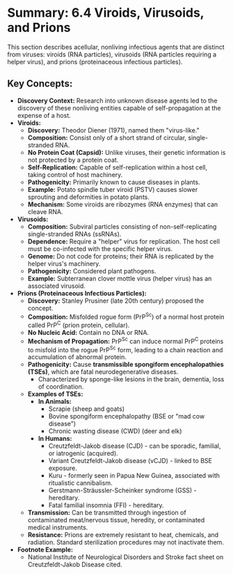 # Summary: 6.4 Viroids, Virusoids, and Prions

This section describes acellular, nonliving infectious agents that are distinct from viruses: viroids (RNA particles), virusoids (RNA particles requiring a helper virus), and prions (proteinaceous infectious particles).

## Key Concepts:

*   **Discovery Context:** Research into unknown disease agents led to the discovery of these nonliving entities capable of self-propagation at the expense of a host.
*   **Viroids:**
    *   **Discovery:** Theodor Diener (1971), named them "virus-like."
    *   **Composition:** Consist only of a short strand of circular, single-stranded RNA.
    *   **No Protein Coat (Capsid):** Unlike viruses, their genetic information is not protected by a protein coat.
    *   **Self-Replication:** Capable of self-replication within a host cell, taking control of host machinery.
    *   **Pathogenicity:** Primarily known to cause diseases in plants.
    *   **Example:** Potato spindle tuber viroid (PSTV) causes slower sprouting and deformities in potato plants.
    *   **Mechanism:** Some viroids are ribozymes (RNA enzymes) that can cleave RNA.
*   **Virusoids:**
    *   **Composition:** Subviral particles consisting of non-self-replicating single-stranded RNAs (ssRNAs).
    *   **Dependence:** Require a "helper" virus for replication. The host cell must be co-infected with the specific helper virus.
    *   **Genome:** Do not code for proteins; their RNA is replicated by the helper virus's machinery.
    *   **Pathogenicity:** Considered plant pathogens.
    *   **Example:** Subterranean clover mottle virus (helper virus) has an associated virusoid.
*   **Prions (Proteinaceous Infectious Particles):**
    *   **Discovery:** Stanley Prusiner (late 20th century) proposed the concept.
    *   **Composition:** Misfolded rogue form (PrP<sup>Sc</sup>) of a normal host protein called PrP<sup>C</sup> (prion protein, cellular).
    *   **No Nucleic Acid:** Contain no DNA or RNA.
    *   **Mechanism of Propagation:** PrP<sup>Sc</sup> can induce normal PrP<sup>C</sup> proteins to misfold into the rogue PrP<sup>Sc</sup> form, leading to a chain reaction and accumulation of abnormal protein.
    *   **Pathogenicity:** Cause **transmissible spongiform encephalopathies (TSEs)**, which are fatal neurodegenerative diseases.
        *   Characterized by sponge-like lesions in the brain, dementia, loss of coordination.
    *   **Examples of TSEs:**
        *   **In Animals:**
            *   Scrapie (sheep and goats)
            *   Bovine spongiform encephalopathy (BSE or "mad cow disease")
            *   Chronic wasting disease (CWD) (deer and elk)
        *   **In Humans:**
            *   Creutzfeldt-Jakob disease (CJD) - can be sporadic, familial, or iatrogenic (acquired).
            *   Variant Creutzfeldt-Jakob disease (vCJD) - linked to BSE exposure.
            *   Kuru - formerly seen in Papua New Guinea, associated with ritualistic cannibalism.
            *   Gerstmann-Sträussler-Scheinker syndrome (GSS) - hereditary.
            *   Fatal familial insomnia (FFI) - hereditary.
    *   **Transmission:** Can be transmitted through ingestion of contaminated meat/nervous tissue, heredity, or contaminated medical instruments.
    *   **Resistance:** Prions are extremely resistant to heat, chemicals, and radiation. Standard sterilization procedures may not inactivate them.
*   **Footnote Example:**
    *   National Institute of Neurological Disorders and Stroke fact sheet on Creutzfeldt-Jakob Disease cited.
